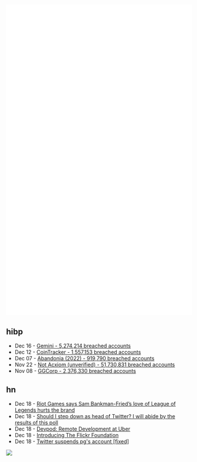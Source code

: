 ![Metrics](https://raw.githubusercontent.com/phixion/phixion/master/metrics.svg)

## hibp

<!--
for https://github.com/phixion/phixion/blob/main/.github/workflows/feeds.yml
-->
<!--START_SECTION:haveibeenpwnd-->
- Dec 16 - [Gemini - 5,274,214 breached accounts](https://haveibeenpwned.com/PwnedWebsites#Gemini)
- Dec 12 - [CoinTracker - 1,557,153 breached accounts](https://haveibeenpwned.com/PwnedWebsites#CoinTracker)
- Dec 07 - [Abandonia (2022) - 919,790 breached accounts](https://haveibeenpwned.com/PwnedWebsites#Abandonia2022)
- Nov 22 - [Not Acxiom (unverified) - 51,730,831 breached accounts](https://haveibeenpwned.com/PwnedWebsites#NotAcxiom)
- Nov 08 - [GGCorp - 2,376,330 breached accounts](https://haveibeenpwned.com/PwnedWebsites#GGCorp)
<!--END_SECTION:haveibeenpwnd-->

## hn

<!--
for https://github.com/phixion/phixion/blob/main/.github/workflows/feeds.yml
-->
<!--START_SECTION:hn-->
- Dec 18 - [Riot Games says Sam Bankman-Fried’s love of League of Legends hurts the brand](https://www.theverge.com/2022/12/18/23515510/riot-games-sam-bankman-fried-league-of-legends-ftx-reputation)
- Dec 18 - [Should I step down as head of Twitter? I will abide by the results of this poll](https://twitter.com/elonmusk/status/1604617643973124097)
- Dec 18 - [Devpod: Remote Development at Uber](https://www.uber.com/blog/devpod-improving-developer-productivity-at-uber/)
- Dec 18 - [Introducing The Flickr Foundation](https://thisweekinphoto.com/introducing-the-flickr-foundation/)
- Dec 18 - [Twitter suspends pg's account [fixed]](https://twitter.com/paulg/)
<!--END_SECTION:hn-->

<!--
for https://yhype.me
-->
![](https://hit.yhype.me/github/profile?user_id=13013670)
